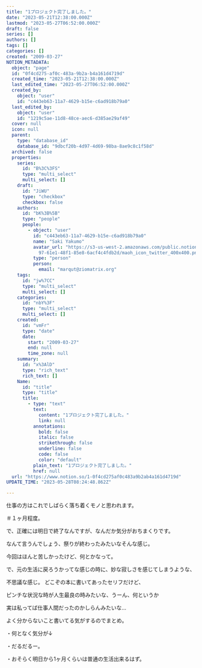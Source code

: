 ```yaml
---
title: "1プロジェクト完了しました。"
date: "2023-05-21T12:38:00.000Z"
lastmod: "2023-05-27T06:52:00.000Z"
draft: false
series: []
authors: []
tags: []
categories: []
created: "2009-03-27"
NOTION_METADATA:
  object: "page"
  id: "0f4cd275-af0c-483a-9b2a-b4a161d4719d"
  created_time: "2023-05-21T12:38:00.000Z"
  last_edited_time: "2023-05-27T06:52:00.000Z"
  created_by:
    object: "user"
    id: "c443eb63-11a7-4629-b15e-c6ad918b79a0"
  last_edited_by:
    object: "user"
    id: "1219c5ae-11d8-48ce-aec6-d385ae29af49"
  cover: null
  icon: null
  parent:
    type: "database_id"
    database_id: "9dbcf20b-4d97-4d69-98ba-8ae9c8c1f58d"
  archived: false
  properties:
    series:
      id: "B%3C%3FS"
      type: "multi_select"
      multi_select: []
    draft:
      id: "JiWU"
      type: "checkbox"
      checkbox: false
    authors:
      id: "bK%3B%5B"
      type: "people"
      people:
        - object: "user"
          id: "c443eb63-11a7-4629-b15e-c6ad918b79a0"
          name: "Saki Yakumo"
          avatar_url: "https://s3-us-west-2.amazonaws.com/public.notion-static.com/3ad1c4\
            97-61e1-48f1-85e8-6acf4c4fdb2d/maoh_icon_twitter_400x400.png"
          type: "person"
          person:
            email: "marqut@ziomatrix.org"
    tags:
      id: "jw%7CC"
      type: "multi_select"
      multi_select: []
    categories:
      id: "nbY%3F"
      type: "multi_select"
      multi_select: []
    created:
      id: "vmFr"
      type: "date"
      date:
        start: "2009-03-27"
        end: null
        time_zone: null
    summary:
      id: "x%3AlD"
      type: "rich_text"
      rich_text: []
    Name:
      id: "title"
      type: "title"
      title:
        - type: "text"
          text:
            content: "1プロジェクト完了しました。"
            link: null
          annotations:
            bold: false
            italic: false
            strikethrough: false
            underline: false
            code: false
            color: "default"
          plain_text: "1プロジェクト完了しました。"
          href: null
  url: "https://www.notion.so/1-0f4cd275af0c483a9b2ab4a161d4719d"
UPDATE_TIME: "2023-05-28T08:24:48.862Z"

---
```

<link rel="stylesheet" href="https://cdn.jsdelivr.net/npm/katex@0.16.2/dist/katex.min.css" integrity="sha384-bYdxxUwYipFNohQlHt0bjN/LCpueqWz13HufFEV1SUatKs1cm4L6fFgCi1jT643X" crossorigin="anonymous">


仕事の方はこれでしばらく落ち着くモノと思われます。


＃１ヶ月程度。


で、正確には明日で終了なんですが、なんだか気分がおちまくりです。


なんて言うんでしょう、祭りが終わったみたいなそんな感じ。


今回はほんと苦しかったけど、何とかなって。


で、元の生活に戻ろうかってな感じの時に、妙な寂しさを感じてしまうような、


不思議な感じ。 どこぞの本に書いてあったセリフだけど、


ピンチな状況な時が人生最良の時みたいな、うーん、何というか


実は私ってば仕事人間だったのかしらんみたいな…


よく分からないこと書いてる気がするのでまとめ。


・何となく気分が↓


・だるだるー。


・おそらく明日から1ヶ月くらいは普通の生活出来るはず。

